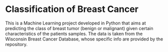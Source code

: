 # Classification of Breast Cancer 
This is a Machine Learning project developed in Python that aims at predicting the class of breast tumor (benign or malignant) given certain characteristics of the patients samples. The data is taken from the Wisconsin Breast Cancer Database, whose specific info are provided by the repository. 
